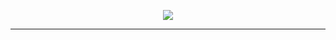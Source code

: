 <p align="center">
<img src="https://capsule-render.vercel.app/api?type=transparent&color=timeAuto&height=80&&section=header&text=Hello!%20%20This%20is%20keys's%20homepage&fontSize=40&fontAlign=50&fontAlignY=50&&fontColor=00ced1&animation=fadeIn" />
</p>  

--- 
